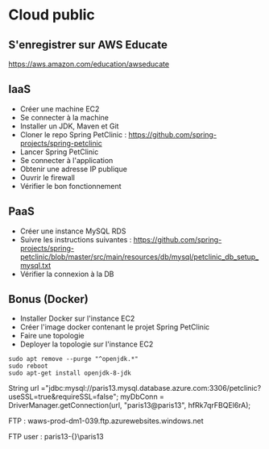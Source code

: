 # Cloud public

## S'enregistrer sur AWS Educate

https://aws.amazon.com/education/awseducate

## IaaS

* Créer une machine EC2
* Se connecter à la machine
* Installer un JDK, Maven et Git
* Cloner le repo Spring PetClinic : https://github.com/spring-projects/spring-petclinic
* Lancer Spring PetClinic
* Se connecter à l'application
* Obtenir une adresse IP publique
* Ouvrir le firewall
* Vérifier le bon fonctionnement

## PaaS

* Créer une instance MySQL RDS
* Suivre les instructions suivantes : https://github.com/spring-projects/spring-petclinic/blob/master/src/main/resources/db/mysql/petclinic_db_setup_mysql.txt
* Vérifier la connexion à la DB

## Bonus (Docker)
* Installer Docker sur l'instance EC2
* Créer l'image docker contenant le projet Spring PetClinic
* Faire une topologie
* Deployer la topologie sur l'instance EC2

~~~~
sudo apt remove --purge "^openjdk.*"
sudo reboot
sudo apt-get install openjdk-8-jdk
~~~~

String url ="jdbc:mysql://paris13.mysql.database.azure.com:3306/petclinic?useSSL=true&requireSSL=false"; myDbConn = DriverManager.getConnection(url, "paris13@paris13", hfRk7qrFBQEl6rA);

FTP :
waws-prod-dm1-039.ftp.azurewebsites.windows.net

FTP user :
paris13-{}\paris13
